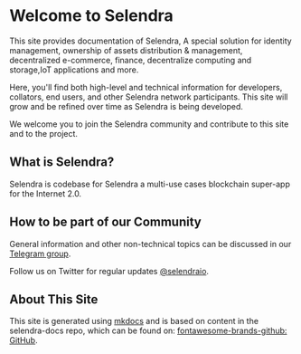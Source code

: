 # Welcome to Selendra

This site provides documentation of Selendra, A special solution for identity management, ownership of assets distribution & management, decentralized e-commerce, finance, decentralize computing and storage,IoT applications and more.  

Here, you'll find both high-level and technical information for developers, collators, end users, and other Selendra network participants. This site will grow and be refined over time as Selendra is being developed.  

We welcome you to join the Selendra community and contribute to this site and to the project.


## What is Selendra? 
Selendra is codebase for Selendra a multi-use cases blockchain super-app for the Internet 2.0.

## How to be part of our Community  

General information and other non-technical topics can be discussed in our [Telegram group](https://t.me/selendra_sel).

Follow us on Twitter for regular updates [@selendraio](https://twitter.com/selendraio).


## About This Site
This site is generated using [mkdocs](https://www.mkdocs.org/) and is based on content in the selendra-docs repo, which can be found on: [fontawesome-brands-github: GitHub](https://github.com/selendra/selendra-docs).
